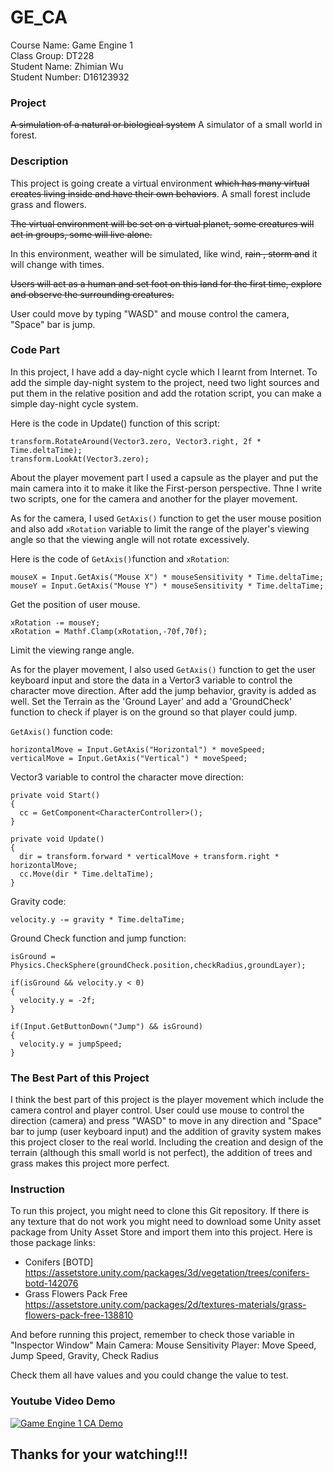 # GE_CA

Course Name: Game Engine 1  
Class Group: DT228  
Student Name: Zhimian Wu  
Student Number: D16123932  

### Project
~~A simulation of a natural or biological system~~
A simulator of a small world in forest.

### Description
This project is going create a virtual environment ~~which has many virtual creates living inside and have their own behaviors~~. A small forest include grass and flowers.

~~The virtual environment will be set on a virtual planet, some creatures will act in groups, some will live alone.~~

In this environment, weather will be simulated, like wind, ~~rain , storm and~~ it will change with times.

~~Users will act as a human and set foot on this land for the first time, explore and observe the surrounding creatures.~~

User could move by typing "WASD" and mouse control the camera, "Space" bar is jump.

### Code Part
In this project, I have add a day-night cycle which I learnt from Internet. To add the simple day-night system to the project, need two light sources and put them in the relative position and add the rotation script, you can make a simple day-night cycle system.

Here is the code in Update() function of this script:
```
transform.RotateAround(Vector3.zero, Vector3.right, 2f * Time.deltaTime);
transform.LookAt(Vector3.zero);
```

About the player movement part I used a capsule as the player and put the main camera into it to make it like the First-person perspective. Thne I write two scripts, one for the camera and another for the player movement.

As for the camera, I used `GetAxis()` function to get the user mouse position and also add `xRotation` variable to limit the range of the player's viewing angle so that the viewing angle will not rotate excessively.

Here is the code of `GetAxis()`function and `xRotation`:
```
mouseX = Input.GetAxis("Mouse X") * mouseSensitivity * Time.deltaTime;
mouseY = Input.GetAxis("Mouse Y") * mouseSensitivity * Time.deltaTime;
```
Get the position of user mouse.

```
xRotation -= mouseY;
xRotation = Mathf.Clamp(xRotation,-70f,70f);
```
Limit the viewing range angle.

As for the player movement, I also used `GetAxis()` function to get the user keyboard input and store the data in a Vertor3 variable to control the character move direction. After add the jump behavior, gravity is added as well. Set the Terrain as the 'Ground Layer' and add a 'GroundCheck' function to check if player is on the ground so that player could jump.

`GetAxis()` function code:
```
horizontalMove = Input.GetAxis("Horizontal") * moveSpeed;
verticalMove = Input.GetAxis("Vertical") * moveSpeed;
```

Vector3 variable to control the character move direction:
```
private void Start()
{
  cc = GetComponent<CharacterController>();
}

private void Update()
{
  dir = transform.forward * verticalMove + transform.right * horizontalMove;
  cc.Move(dir * Time.deltaTime);
}
```

Gravity code:
```
velocity.y -= gravity * Time.deltaTime;
```

Ground Check function and jump function:
```
isGround = Physics.CheckSphere(groundCheck.position,checkRadius,groundLayer);

if(isGround && velocity.y < 0)
{
  velocity.y = -2f;
}

if(Input.GetButtonDown("Jump") && isGround)
{
  velocity.y = jumpSpeed;
}
```

### The Best Part of this Project
I think the best part of this project is the player movement which include the camera control and player control.
User could use mouse to control the direction (camera) and press "WASD" to move in any direction and "Space" bar to jump (user keyboard input) and the addition of gravity system makes this project closer to the real world.
Including the creation and design of the terrain (although this small world is not perfect), the addition of trees and grass makes this project more perfect.

### Instruction
To run this project, you might need to clone this Git repository.
If there is any texture that do not work you might need to download some Unity asset package from Unity Asset Store and import them into this project.
Here is those package links:
- Conifers [BOTD]
https://assetstore.unity.com/packages/3d/vegetation/trees/conifers-botd-142076
- Grass Flowers Pack Free
https://assetstore.unity.com/packages/2d/textures-materials/grass-flowers-pack-free-138810

And before running this project, remember to check those variable in "Inspector Window"
Main Camera: Mouse Sensitivity
Player: Move Speed, Jump Speed, Gravity, Check Radius

Check them all have values and you could change the value to test.

### Youtube Video Demo
[![Game Engine 1 CA Demo](https://res.cloudinary.com/marcomontalbano/image/upload/v1608939110/video_to_markdown/images/youtube--7A_97zPr-FM-c05b58ac6eb4c4700831b2b3070cd403.jpg)](https://www.youtube.com/watch?v=7A_97zPr-FM "Game Engine 1 CA Demo")

## Thanks for your watching!!!
